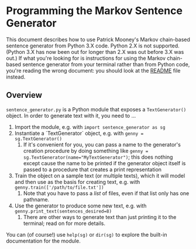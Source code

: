 Programming the Markov Sentence Generator
=========================================

This document describes how to use Patrick Mooney's Markov chain-based sentence generator from Python 3.X code. Python 2.X is not supported. (Python 3.X has now been out for longer than 2.X was out before 3.X was out.) If what you're looking for is instructions for using the Markov chain-based sentence generator from your terminal rather than from Python code, you're reading the wrong document: you should look at the <a rel="me author" href="https://github.com/patrick-brian-mooney/markov-sentence-generator/blob/master/README.md">README</a> file instead.

Overview
--------

`sentence_generator.py` is a Python module that exposes a `TextGenerator()` object. In order to generate text with it, you need to ...

<ol>
<li>Import the module, e.g. with <code>import sentence_generator as sg</code></li>
<li>Instantiate a `TextGenerator` object, e.g. with <code>genny = sg.TextGenerator()</code>
  <ol>
    <li>If it's convenient for you, you can pass a name to the generator's creation procedure by doing something like <code>genny = sg.TextGenerator(name="MyTextGenerator")</code>; this does nothing except cause the name to be printed if the generator object itself is passed to a procedure that creates a print representation</li>
  </ol>
</li>
<li>Train the object on a sample text (or multiple texts), which it will model and then use as the basis for creating text, e.g. with <code>genny.train(['/path/to/file.txt'])</code>
  <ol>
    <li>Note that you have to pass a <em>list</em> of files, even if that list only has one pathname.</li>
  </ol>
</li>
<li>Use the generator to produce some new text, e.g. with <code>genny.print_text(sentences_desired=8)</code>
  <ol>
    <li>There are other ways to generate text than just printing it to the terminal; read on for more details.</li>
  </ol>
</li>
</ol>
  
You can (of course!) use `help(sg)` or `dir(sg)` to explore the built-in documentation for the module.
